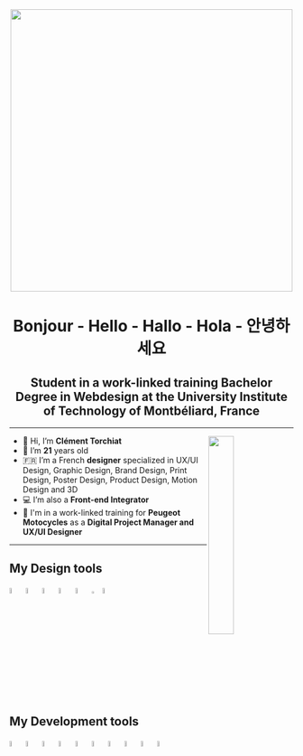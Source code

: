 <div align="center">
  <img src="https://clement-torchiat.fr/wp-content/uploads/2022/12/Fichier-10@4x.png" width="500"/>
  <h1>Bonjour - Hello - Hallo - Hola - 안녕하세요</h1>
  <h2>Student in a work-linked training Bachelor Degree in Webdesign at the University Institute of Technology of Montbéliard, France</h2>
</div>

<hr></hr>

<img src="https://media.tenor.com/AFCg9kI7z0YAAAAC/enter-keyboard.gif" width="30%" align ="right"/>

- 👋 Hi, I’m **Clément Torchiat**
- 👀 I’m **21** years old
- 🇫🇷 I’m a French **designer** specialized in UX/UI Design, Graphic Design, Brand Design, Print Design, Poster Design, Product Design, Motion Design and 3D
- 💻 I’m also a **Front-end Integrator**
- 🛵 I'm in a work-linked training for **Peugeot Motocycles** as a **Digital Project Manager and UX/UI Designer**

<hr></hr>

<h2>My Design tools</h2>
<p float="left">
  <img src="https://www.adobe.com/content/dam/cc/tnt/emea/emea0856/photoshop.svg" width="5%"/>
  <img src="https://www.adobe.com/content/dam/shared/images/product-icons/svg/illustrator.svg" width="5%"/>
  <img src="https://www.adobe.com/content/dam/shared/images/product-icons/svg/indesign.svg" width="5%"/>
  <img src="https://www.adobe.com/content/dam/cc1/en/genuine/images/AFC/LR_icon.svg" width="5%"/>
  <img src="https://helpx.adobe.com/content/dam/help/en/xd/get-started/jcr_content/main-pars/step_with_text/step-with-text-pars/imageandtext/imageandtextimage/XD.png" width="5%"/>
  <img src="https://upload.wikimedia.org/wikipedia/commons/thumb/3/33/Figma-logo.svg/langfr-440px-Figma-logo.svg.png" width="3%"/>
  <img src="https://e7.pngegg.com/pngimages/714/677/png-clipart-computer-software-drawing-innovative-buttons-computer-computer-wallpaper.png" width="5%"/>
</p>

<h2>My Development tools</h2>
<p float="left">
  <img src="https://upload.wikimedia.org/wikipedia/commons/c/c9/PhpStorm_Icon.svg" width="5%"/>
  <img src="https://upload.wikimedia.org/wikipedia/commons/9/9a/Visual_Studio_Code_1.35_icon.svg" width="5%"/>
  <img src="https://upload.wikimedia.org/wikipedia/commons/6/61/HTML5_logo_and_wordmark.svg" width="5%"/>
  <img src="https://upload.wikimedia.org/wikipedia/commons/d/d5/CSS3_logo_and_wordmark.svg" width="5%"/>
  <img src="https://upload.wikimedia.org/wikipedia/commons/9/99/Unofficial_JavaScript_logo_2.svg" width="5%"/>
  <img src="https://upload.wikimedia.org/wikipedia/commons/8/81/LESS_Logo.svg" width="5%"/>
  <img src="https://upload.wikimedia.org/wikipedia/commons/9/96/Sass_Logo_Color.svg" width="5%"/>
  <img src="https://upload.wikimedia.org/wikipedia/commons/d/d5/Tailwind_CSS_Logo.svg" width="5%"/>
  <img src="https://upload.wikimedia.org/wikipedia/commons/9/95/Vue.js_Logo_2.svg" width="5%"/>
  <img src="https://upload.wikimedia.org/wikipedia/commons/9/98/WordPress_blue_logo.svg" width="5%"/>
</p>

<!---
ClementTorchiat/ClementTorchiat is a ✨ special ✨ repository because its `README.md` (this file) appears on your GitHub profile.
You can click the Preview link to take a look at your changes.
--->
